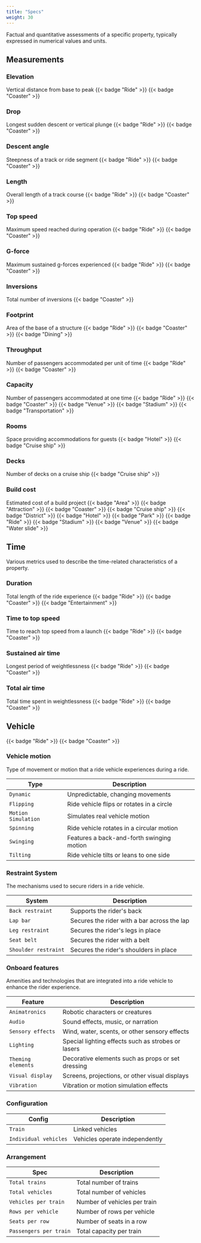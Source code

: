 ```yaml
---
title: "Specs"
weight: 30
---
```


Factual and quantitative assessments of a specific property, typically expressed in numerical values and units.

## Measurements

### Elevation
Vertical distance from base to peak
{{< badge "Ride" >}}
{{< badge "Coaster" >}}

### Drop
Longest sudden descent or vertical plunge
{{< badge "Ride" >}}
{{< badge "Coaster" >}}

### Descent angle
Steepness of a track or ride segment
{{< badge "Ride" >}}
{{< badge "Coaster" >}}

### Length
Overall length of a track course
{{< badge "Ride" >}}
{{< badge "Coaster" >}}

### Top speed
Maximum speed reached during operation
{{< badge "Ride" >}}
{{< badge "Coaster" >}}

### G-force
Maximum sustained g-forces experienced
{{< badge "Ride" >}}
{{< badge "Coaster" >}}

### Inversions
Total number of inversions
{{< badge "Coaster" >}}

### Footprint
Area of the base of a structure
{{< badge "Ride" >}}
{{< badge "Coaster" >}}
{{< badge "Dining" >}}

### Throughput
Number of passengers accommodated per unit of time
{{< badge "Ride" >}}
{{< badge "Coaster" >}}

### Capacity
Number of passengers accommodated at one time
{{< badge "Ride" >}}
{{< badge "Coaster" >}}
{{< badge "Venue" >}}
{{< badge "Stadium" >}}
{{< badge "Transportation" >}}

### Rooms
Space providing accommodations for guests
{{< badge "Hotel" >}}
{{< badge "Cruise ship" >}}

### Decks
Number of decks on a cruise ship
{{< badge "Cruise ship" >}}

### Build cost
Estimated cost of a build project
{{< badge "Area" >}}
{{< badge "Attraction" >}}
{{< badge "Coaster" >}}
{{< badge "Cruise ship" >}}
{{< badge "District" >}}
{{< badge "Hotel" >}}
{{< badge "Park" >}}
{{< badge "Ride" >}}
{{< badge "Stadium" >}}
{{< badge "Venue" >}}
{{< badge "Water slide" >}}



## Time

Various metrics used to describe the time-related characteristics of a property.

### Duration
Total length of the ride experience
{{< badge "Ride" >}}
{{< badge "Coaster" >}}
{{< badge "Entertainment" >}}

### Time to top speed
Time to reach top speed from a launch
{{< badge "Ride" >}}
{{< badge "Coaster" >}}

### Sustained air time
Longest period of weightlessness
{{< badge "Ride" >}}
{{< badge "Coaster" >}}

### Total air time
Total time spent in weightlessness
{{< badge "Ride" >}}
{{< badge "Coaster" >}}


## Vehicle

{{< badge "Ride" >}}
{{< badge "Coaster" >}}

### Vehicle motion

Type of movement or motion that a ride vehicle experiences during a ride.

| Type | Description |
| --- | --- |
| `Dynamic` | Unpredictable, changing movements |
| `Flipping` | Ride vehicle flips or rotates in a circle |
| `Motion Simulation` | Simulates real vehicle motion |
| `Spinning` | Ride vehicle rotates in a circular motion |
| `Swinging` | Features a back-and-forth swinging motion |
| `Tilting` | Ride vehicle tilts or leans to one side |

### Restraint System
The mechanisms used to secure riders in a ride vehicle.

| System | Description |
| --- | --- |
| `Back restraint` | Supports the rider's back |
| `Lap bar` | Secures the rider with a bar across the lap |
| `Leg restraint` | Secures the rider's legs in place |
| `Seat belt` | Secures the rider with a belt |
| `Shoulder restraint` | Secures the rider's shoulders in place |

### Onboard features

Amenities and technologies that are integrated into a ride vehicle to enhance the rider experience.

| Feature        | Description |
| --- | --- |
| `Animatronics` | Robotic characters or creatures |
| `Audio` | Sound effects, music, or narration |
| `Sensory effects` | Wind, water, scents, or other sensory effects |
| `Lighting` | Special lighting effects such as strobes or lasers |
| `Theming elements` | Decorative elements such as props or set dressing |
| `Visual display` | Screens, projections, or other visual displays |
| `Vibration` | Vibration or motion simulation effects |

### Configuration

| Config        | Description |
| --- | --- |
| `Train` | Linked vehicles |
| `Individual vehicles` | Vehicles operate independently |

### Arrangement
| Spec        | Description |
| --- | --- |
| `Total trains` | Total number of trains |
| `Total vehicles` | Total number of vehicles |
| `Vehicles per train` | Number of vehicles per train |
| `Rows per vehicle` | Number of rows per vehicle |
| `Seats per row` | Number of seats in a row |
| `Passengers per train` | Total capacity per train |

